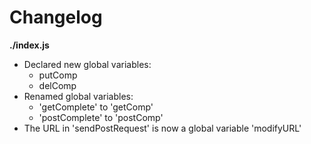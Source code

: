 # Changelog

**./index.js**
* Declared new global variables:
	* putComp
	* delComp
* Renamed global variables:
	* 'getComplete' to 'getComp'
	* 'postComplete' to 'postComp'
* The URL in 'sendPostRequest' is now a global variable 'modifyURL'